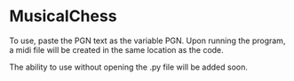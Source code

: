# MusicalChess
To use, paste the PGN text as the variable PGN. Upon running the program, a midi file will be created in the same location as the code.

The ability to use without opening the .py file will be added soon.
